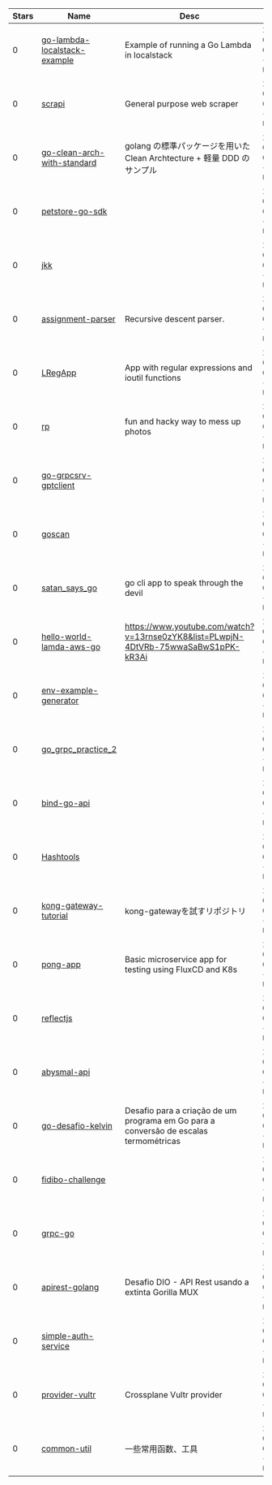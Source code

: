 | Stars | Name | Desc | Created | 
| ----- | ------- | ------------- | ------------- |
| 0 | [go-lambda-localstack-example](https://github.com/wimspaargaren/go-lambda-localstack-example) | Example of running a Go Lambda in localstack | 2023-02-18 00:28:59 +0000 UTC |
| 0 | [scrapi](https://github.com/Lazyshot/scrapi) | General purpose web scraper  | 2023-02-18 00:03:53 +0000 UTC |
| 0 | [go-clean-arch-with-standard](https://github.com/kotaroyamazaki/go-clean-arch-with-standard) | golang の標準パッケージを用いた Clean Archtecture + 軽量 DDD のサンプル | 2023-02-18 01:22:59 +0000 UTC |
| 0 | [petstore-go-sdk](https://github.com/speakeasy-sdks/petstore-go-sdk) |  | 2023-02-18 00:04:21 +0000 UTC |
| 0 | [jkk](https://github.com/user19001/jkk) |  | 2023-02-18 00:35:45 +0000 UTC |
| 0 | [assignment-parser](https://github.com/JohnSiegel/assignment-parser) | Recursive descent parser. | 2023-02-18 01:20:41 +0000 UTC |
| 0 | [LRegApp](https://github.com/forwork0529/LRegApp) | App with regular expressions and ioutil functions | 2023-02-18 01:34:35 +0000 UTC |
| 0 | [rp](https://github.com/dustinsprk/rp) | fun and hacky way to mess up photos | 2023-02-18 00:12:16 +0000 UTC |
| 0 | [go-grpcsrv-gptclient](https://github.com/Goro-o56/go-grpcsrv-gptclient) |  | 2023-02-18 00:23:38 +0000 UTC |
| 0 | [goscan](https://github.com/w3security/goscan) |  | 2023-02-18 01:27:54 +0000 UTC |
| 0 | [satan_says_go](https://github.com/taylulz/satan_says_go) | go cli app to speak through the devil | 2023-02-18 00:02:21 +0000 UTC |
| 0 | [hello-world-lamda-aws-go](https://github.com/abnerpm/hello-world-lamda-aws-go) | https://www.youtube.com/watch?v=13rnse0zYK8&list=PLwpjN-4DtVRb-75wwaSaBwS1pPK-kR3Ai | 2023-02-18 00:09:35 +0000 UTC |
| 0 | [env-example-generator](https://github.com/mdmmn378/env-example-generator) |  | 2023-02-18 00:22:12 +0000 UTC |
| 0 | [go_grpc_practice_2](https://github.com/achmadrizkin/go_grpc_practice_2) |  | 2023-02-18 01:30:17 +0000 UTC |
| 0 | [bind-go-api](https://github.com/al20ov/bind-go-api) |  | 2023-02-18 00:25:15 +0000 UTC |
| 0 | [Hashtools](https://github.com/RCM-dy/Hashtools) |  | 2023-02-18 00:14:07 +0000 UTC |
| 0 | [kong-gateway-tutorial](https://github.com/jinwatanabe/kong-gateway-tutorial) | kong-gatewayを試すリポジトリ | 2023-02-18 01:33:04 +0000 UTC |
| 0 | [pong-app](https://github.com/S3B4SZ17/pong-app) | Basic microservice app for testing using FluxCD and K8s | 2023-02-18 00:06:23 +0000 UTC |
| 0 | [reflectjs](https://github.com/garet90/reflectjs) |  | 2023-02-18 00:44:31 +0000 UTC |
| 0 | [abysmal-api](https://github.com/Abysm0xC/abysmal-api) |  | 2023-02-18 01:03:48 +0000 UTC |
| 0 | [go-desafio-kelvin](https://github.com/ClaudioManoelS/go-desafio-kelvin) | Desafio para a criação de um programa em Go para a conversão de escalas termométricas | 2023-02-18 00:27:38 +0000 UTC |
| 0 | [fidibo-challenge](https://github.com/kavehjamshidi/fidibo-challenge) |  | 2023-02-18 00:38:35 +0000 UTC |
| 0 | [grpc-go](https://github.com/jscastaneda-esp/grpc-go) |  | 2023-02-18 01:19:03 +0000 UTC |
| 0 | [apirest-golang](https://github.com/deyvidsalvatore/apirest-golang) | Desafio DIO - API Rest usando a extinta Gorilla MUX | 2023-02-18 00:04:27 +0000 UTC |
| 0 | [simple-auth-service](https://github.com/heyyhhho/simple-auth-service) |  | 2023-02-18 00:25:25 +0000 UTC |
| 0 | [provider-vultr](https://github.com/mondragonfx/provider-vultr) | Crossplane Vultr provider | 2023-02-18 00:39:33 +0000 UTC |
| 0 | [common-util](https://github.com/fuyao-w/common-util) | 一些常用函数、工具 | 2023-02-18 01:31:00 +0000 UTC |

